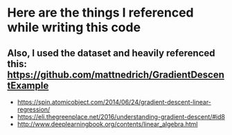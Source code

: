 # Here are the things I referenced while writing this code
## Also, I used the dataset and heavily referenced this: https://github.com/mattnedrich/GradientDescentExample

- https://spin.atomicobject.com/2014/06/24/gradient-descent-linear-regression/
- https://eli.thegreenplace.net/2016/understanding-gradient-descent/#id8
- http://www.deeplearningbook.org/contents/linear_algebra.html